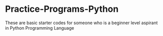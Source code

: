 # Practice-Programs-Python
  These are basic starter codes for someone who is a beginner level aspirant in Python Programming Language
